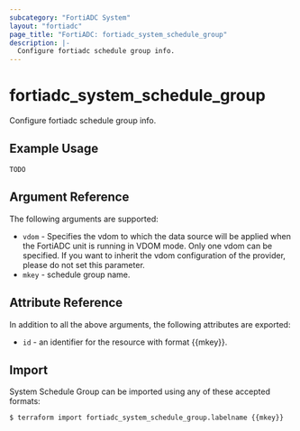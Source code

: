 ```yaml
---
subcategory: "FortiADC System"
layout: "fortiadc"
page_title: "FortiADC: fortiadc_system_schedule_group"
description: |-
  Configure fortiadc schedule group info.
---
```


# fortiadc_system_schedule_group
Configure fortiadc schedule group info.

## Example Usage
```hcl
TODO
```

## Argument Reference

The following arguments are supported:

* `vdom` - Specifies the vdom to which the data source will be applied when the FortiADC unit is running in VDOM mode. Only one vdom can be specified. If you want to inherit the vdom configuration of the provider, please do not set this parameter.
* `mkey` - schedule group name.



## Attribute Reference

In addition to all the above arguments, the following attributes are exported:
* `id` - an identifier for the resource with format {{mkey}}.

## Import
 System Schedule Group can be imported using any of these accepted formats:
```
$ terraform import fortiadc_system_schedule_group.labelname {{mkey}}
```
